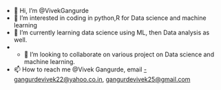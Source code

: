 - 👋 Hi, I’m @VivekGangurde
- 👀 I’m interested in coding in python,R for Data science and machine learning
- 🌱 I’m currently learning data science using ML, then Data analysis as well. 
- - 💞️ I’m looking to collaborate on various project on Data science and machine learning.
- 📫 How to reach me @Vivek Gangurde, email -gangurdevivek22@yahoo.co.in, gangurdevivek25@gmail.com

<!---
VivekGangurde/VivekGangurde is a ✨ special ✨ repository because its `README.md` (this file) appears on your GitHub profile.
You can click the Preview link to take a look at your changes.
--->
